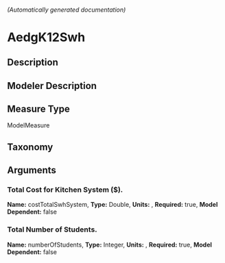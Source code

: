 

###### (Automatically generated documentation)

# AedgK12Swh

## Description


## Modeler Description


## Measure Type
ModelMeasure

## Taxonomy


## Arguments


### Total Cost for Kitchen System ($).

**Name:** costTotalSwhSystem,
**Type:** Double,
**Units:** ,
**Required:** true,
**Model Dependent:** false

### Total Number of Students.

**Name:** numberOfStudents,
**Type:** Integer,
**Units:** ,
**Required:** true,
**Model Dependent:** false




